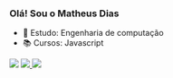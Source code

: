 ### Olá! Sou o Matheus Dias

- 🎒 Estudo: Engenharia de computação
- 📚 Cursos: Javascript

<div>
  <a href="https://instagram.com/mathd.m" target="_blank"><img src="https://img.shields.io/badge/-Instagram-%23E4405F?style=for-the-badge&logo=instagram&logoColor=white" target="_blank"></a> 
  <a href = "mailto:matheuzinho.dias.med@gmail.com"><img src="<https://img.shields.io/badge/Gmail-D14836?style=for-the-badge&logo=gmail&logoColor=white>"</a>
  <img src="https://img.shields.io/badge/-LinkedIn-%230077B5?style=for-the-badge&logo=linkedin&logoColor=white" target="_blank"></a> 
  </div>
